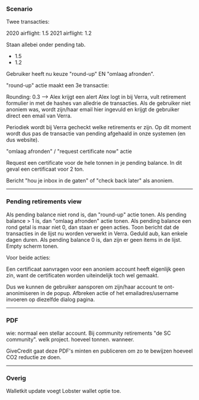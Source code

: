 ### Scenario

Twee transacties:

2020 airflight: 1.5
2021 airflight: 1.2

Staan allebei onder pending tab.

- 1.5
- 1.2

Gebruiker heeft nu keuze "round-up" EN "omlaag afronden".

"round-up" actie maakt een 3e transactie:

Rounding: 0.3 --> Alex krijgt een alert
Alex logt in bij Verra, vult retirement formulier in met de hashes van alledrie de transacties.
Als de gebruiker niet anoniem was, wordt zijn/haar email hier ingevuld en krijgt de gebruiker direct een email van Verra.

Periodiek wordt bij Verra gecheckt welke retirements er zijn. Op dit moment wordt dus pas de transactie van pending afgehaald in onze systemen (en dus website).

"omlaag afronden" / "request certificate now" actie

Request een certificate voor de hele tonnen in je pending balance. In dit geval een certificaat voor 2 ton.

Bericht "hou je inbox in de gaten" of "check back later" als anoniem.

---

### Pending retirements view

Als pending balance niet rond is, dan "round-up" actie tonen.
Als pending balance > 1 is, dan "omlaag afronden" actie tonen.
Als pending balance een rond getal is maar niet 0, dan staan er geen acties. Toon bericht dat de transacties in de lijst nu worden verwerkt in Verra. Geduld aub, kan enkele dagen duren.
Als pending balance 0 is, dan zijn er geen items in de lijst. Empty scherm tonen.

Voor beide acties:

Een certificaat aanvragen voor een anoniem account heeft eigenlijk geen zin, want de certificaten worden uiteindelijk toch wel gemaakt.

Dus we kunnen de gebruiker aansporen om zijn/haar account te ont-anonimiseren in de popup. Afbreken actie of het emailadres/username invoeren op diezelfde dialog pagina.

---

### PDF

wie: normaal een stellar account. Bij community retirements "de SC community".
welk project.
hoeveel tonnen.
wanneer.

GiveCredit gaat deze PDF's minten en publiceren om zo te bewijzen hoeveel CO2 reductie ze doen.

---

### Overig

Walletkit update voegt Lobster wallet optie toe.
